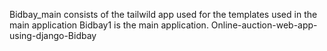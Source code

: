 Bidbay_main consists of the tailwild app used for the templates used in the main application
Bidbay1 is the main application.
Online-auction-web-app-using-django-Bidbay
